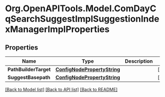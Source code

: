 # Org.OpenAPITools.Model.ComDayCqSearchSuggestImplSuggestionIndexManagerImplProperties
## Properties

Name | Type | Description | Notes
------------ | ------------- | ------------- | -------------
**PathBuilderTarget** | [**ConfigNodePropertyString**](ConfigNodePropertyString.md) |  | [optional] 
**SuggestBasepath** | [**ConfigNodePropertyString**](ConfigNodePropertyString.md) |  | [optional] 

[[Back to Model list]](../README.md#documentation-for-models) [[Back to API list]](../README.md#documentation-for-api-endpoints) [[Back to README]](../README.md)

